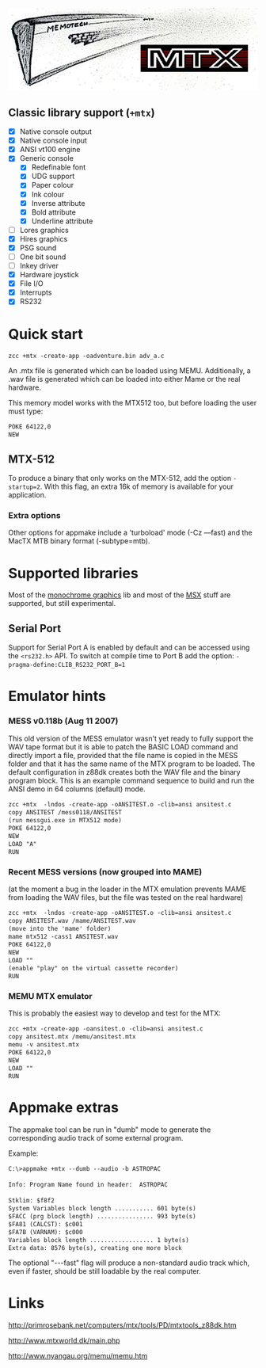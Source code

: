 

![](images/platform/mtx.jpg)


## Classic library support (`+mtx`)

* [x] Native console output
* [x] Native console input
* [x] ANSI vt100 engine
* [x] Generic console
    * [x] Redefinable font
    * [x] UDG support
    * [x] Paper colour
    * [x] Ink colour
    * [x] Inverse attribute
    * [x] Bold attribute
    * [x] Underline attribute
* [ ] Lores graphics
* [x] Hires graphics
* [x] PSG sound
* [ ] One bit sound
* [ ] Inkey driver
* [x] Hardware joystick
* [x] File I/O
* [x] Interrupts
* [x] RS232

# Quick start

    zcc +mtx -create-app -oadventure.bin adv_a.c

An .mtx file is generated which can be loaded using MEMU. Additionally, a .wav file is generated which can be loaded into either Mame or the real hardware.

This memory model works with the MTX512 too, but before loading the user must type:

    POKE 64122,0 
    NEW

## MTX-512

To produce a binary that only works on the MTX-512, add the option `-startup=2`. With this flag, an extra 16k of memory is available for your application.

### Extra options

Other options for appmake include a 'turboload' mode (-Cz ––fast) and the MacTX MTB binary format (-subtype=mtb).
# Supported libraries

Most of the [monochrome graphics](Library---monographics) lib and most of the [MSX](Platform---MSX) stuff are supported, but still experimental.

## Serial Port

Support for Serial Port A is enabled by default and can be accessed using the `<rs232.h>` API. To switch at compile time to Port B add the option: `-pragma-define:CLIB_RS232_PORT_B=1`

# Emulator hints

### MESS v0.118b (Aug 11 2007)

This old version of the MESS emulator wasn't yet ready to fully support the WAV tape format but it is able to patch the BASIC LOAD command and directly import a file, provided that the file name is copied in the MESS folder and that it has the same name of the MTX program to be loaded.
The default configuration in z88dk creates both the WAV file and the binary program block.
This is an example command sequence to build and run the ANSI demo in 64 columns (default) mode.

    zcc +mtx  -lndos -create-app -oANSITEST.o -clib=ansi ansitest.c
    copy ANSITEST /mess0118/ANSITEST
    (run messgui.exe in MTX512 mode)
    POKE 64122,0
    NEW
    LOAD "A"
    RUN


### Recent MESS versions (now grouped into MAME)

(at the moment a bug in the loader in the MTX emulation prevents MAME from loading the WAV files, but the file was tested on the real hardware)

    zcc +mtx  -lndos -create-app -oANSITEST.o -clib=ansi ansitest.c
    copy ANSITEST.wav /mame/ANSITEST.wav
    (move into the 'mame' folder)
    mame mtx512 -cass1 ANSITEST.wav
    POKE 64122,0
    NEW
    LOAD ""
    (enable "play" on the virtual cassette recorder)
    RUN


### MEMU MTX emulator

This is probably the easiest way to develop and test for the MTX:

    zcc +mtx -create-app -oansitest.o -clib=ansi ansitest.c
    copy ansitest.mtx /memu/ansitest.mtx
    memu -v ansitest.mtx
    POKE 64122,0
    NEW
    LOAD ""
    RUN

# Appmake extras

The appmake tool can be run in "dumb" mode to generate the corresponding audio track of some external program.

Example:

    C:\>appmake +mtx --dumb --audio -b ASTROPAC
    
    Info: Program Name found in header:  ASTROPAC
    
    Stklim: $f8f2
    System Variables block length ........... 601 byte(s)
    $FACC (prg block length) ................ 993 byte(s)
    $FA81 (CALCST): $c001
    $FA7B (VARNAM): $c000
    Variables block length .................. 1 byte(s)
    Extra data: 8576 byte(s), creating one more block

The optional "---fast" flag will produce a non-standard audio track which, even if faster, should be still loadable by the real computer.

# Links

http://primrosebank.net/computers/mtx/tools/PD/mtxtools_z88dk.htm

http://www.mtxworld.dk/main.php

http://www.nyangau.org/memu/memu.htm
